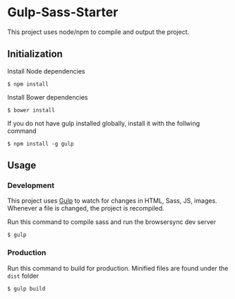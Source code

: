 # Gulp-Sass-Starter

This project uses node/npm to compile and output the project.

## Initialization

Install Node dependencies

~~~
$ npm install
~~~

Install Bower dependencies

~~~
$ bower install
~~~

If you do not have gulp installed globally, install it with the follwing command

~~~
$ npm install -g gulp
~~~

## Usage

### Development

This project uses [Gulp]() to watch for changes in HTML, Sass, JS, images. Whenever a file is changed, the project is recompiled.

Run this command to compile sass and run the browsersync dev server

~~~
$ gulp
~~~

### Production

Run this command to build for production. Minified files are found under the `dist` folder

~~~
$ gulp build
~~~